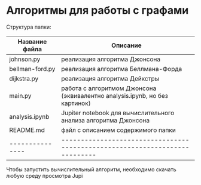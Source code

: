 # Алгоритмы для работы с графами

Структура папки:

| Название файла  | Описание                                                                    |
| --------------- | --------------------------------------------------------------------------- |
| johnson.py      | реализация алгоритма Джонсона                                               |
| bellman-ford.py | реализация алгоритма Беллмана-Форда                                         |
| dijkstra.py     | реализация алгоритма Дейкстры                                               |
| main.py         | работа с алгоритмом Джонсона (эквивалентно analysis.ipynb, но без картинок) |
| analysis.ipynb  | Jupiter notebook для вычислительного анализа алгоритма Джонсона             |
| README.md       | файл с описанием содержимого папки                                          |
| --------------- | --------------------------------------------------------------------------- |

Чтобы запустить вычислительный алгоритм, необходимо скачать любую среду просмотра Jupi
